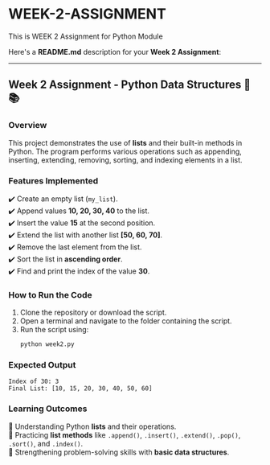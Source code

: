 # WEEK-2-ASSIGNMENT
This is WEEK  2 Assignment for Python Module

Here's a **README.md** description for your **Week 2 Assignment**:  

---

## **Week 2 Assignment - Python Data Structures 🐍📚**  

### **Overview**  
This project demonstrates the use of **lists** and their built-in methods in Python. The program performs various operations such as appending, inserting, extending, removing, sorting, and indexing elements in a list.  

### **Features Implemented**  
✔️ Create an empty list (`my_list`).  
✔️ Append values **10, 20, 30, 40** to the list.  
✔️ Insert the value **15** at the second position.  
✔️ Extend the list with another list **[50, 60, 70]**.  
✔️ Remove the last element from the list.  
✔️ Sort the list in **ascending order**.  
✔️ Find and print the index of the value **30**.  

### **How to Run the Code**  
1. Clone the repository or download the script.  
2. Open a terminal and navigate to the folder containing the script.  
3. Run the script using:  
   ```sh
   python week2.py
   ```  

### **Expected Output**  
```
Index of 30: 3
Final List: [10, 15, 20, 30, 40, 50, 60]
```

### **Learning Outcomes**  
📌 Understanding Python **lists** and their operations.  
📌 Practicing **list methods** like `.append()`, `.insert()`, `.extend()`, `.pop()`, `.sort()`, and `.index()`.  
📌 Strengthening problem-solving skills with **basic data structures**.  


